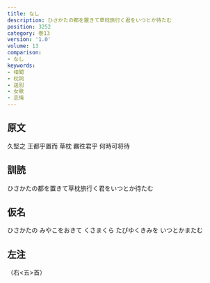 ```yaml
---
title: なし
description: ひさかたの都を置きて草枕旅行く君をいつとか待たむ
position: 3252
category: 巻13
version: '1.0'
volume: 13
comparison:
- なし
keywords:
- 相聞
- 枕詞
- 送別
- 女歌
- 恋情
---
```


## 原文

久堅之 王都乎置而 草枕 羈徃君乎 何時可将待

## 訓読

ひさかたの都を置きて草枕旅行く君をいつとか待たむ

## 仮名

ひさかたの みやこをおきて くさまくら たびゆくきみを いつとかまたむ

## 左注

（右<五>首）
